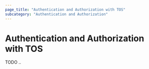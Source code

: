 ```yaml
---
page_title: "Authentication and Authorization with TOS"
subcategory: "Authentication and Authorization"
---
```


# Authentication and Authorization with TOS

TODO ..